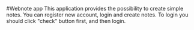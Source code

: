 #Webnote app
This application provides the possibility to create simple notes. You can register new account, login and create notes.
To login you should click "check" button first, and then login.